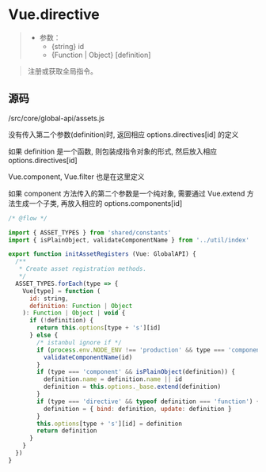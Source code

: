 # Vue.directive

> - 参数：
>   - {string} id
>   - {Function | Object} [definition]

> 注册或获取全局指令。

## 源码

/src/core/global-api/assets.js

没有传入第二个参数(definition)时, 返回相应 options.directives\[id] 的定义

如果 definition 是一个函数, 则包装成指令对象的形式, 然后放入相应 options.directives\[id]

Vue.component, Vue.filter 也是在这里定义

如果 component 方法传入的第二个参数是一个纯对象, 需要通过 Vue.extend 方法生成一个子类, 再放入相应的 options.components\[id]

```js
/* @flow */

import { ASSET_TYPES } from 'shared/constants'
import { isPlainObject, validateComponentName } from '../util/index'

export function initAssetRegisters (Vue: GlobalAPI) {
  /**
   * Create asset registration methods.
   */
  ASSET_TYPES.forEach(type => {
    Vue[type] = function (
      id: string,
      definition: Function | Object
    ): Function | Object | void {
      if (!definition) {
        return this.options[type + 's'][id]
      } else {
        /* istanbul ignore if */
        if (process.env.NODE_ENV !== 'production' && type === 'component') {
          validateComponentName(id)
        }
        if (type === 'component' && isPlainObject(definition)) {
          definition.name = definition.name || id
          definition = this.options._base.extend(definition)
        }
        if (type === 'directive' && typeof definition === 'function') {
          definition = { bind: definition, update: definition }
        }
        this.options[type + 's'][id] = definition
        return definition
      }
    }
  })
}

```